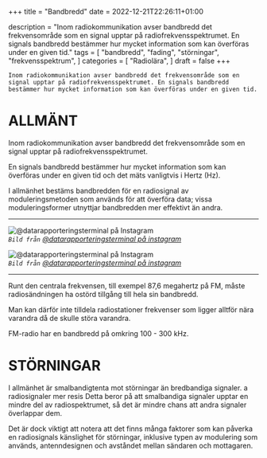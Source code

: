 +++
title = "Bandbredd"
date = 2022-12-21T22:26:11+01:00

description = "Inom radiokommunikation avser bandbredd det frekvensområde som en signal upptar på radiofrekvensspektrumet. En signals bandbredd bestämmer hur mycket information som kan överföras under en given tid."
tags = [
    "bandbredd",
    "fading",
    "störningar",
    "frekvensspektrum",
]
categories = [
    "Radiolära",
]
draft = false
+++

`Inom radiokommunikation avser bandbredd det frekvensområde som en signal upptar på radiofrekvensspektrumet. En signals bandbredd bestämmer hur mycket information som kan överföras under en given tid.`
<!--more-->
# ALLMÄNT  

Inom radiokommunikation avser bandbredd det frekvensområde som en signal upptar på radiofrekvensspektrumet. 

En signals bandbredd bestämmer hur mycket information som kan överföras under en given tid och det mäts vanligtvis i Hertz (Hz).

I allmänhet bestäms bandbredden för en radiosignal av moduleringsmetoden som används för att överföra data; vissa moduleringsformer utnyttjar bandbredden mer effektivt än andra.

--- 

![@datarapporteringsterminal på Instagram](/images/3.webp)  
*`Bild från` [@datarapporteringsterminal på instagram](instagram.com/datarapporteringsterminal)*
  
![@datarapporteringsterminal på Instagram](/images/4.webp)  
*`Bild från` [@datarapporteringsterminal på instagram](instagram.com/datarapporteringsterminal)*  

---
Runt den centrala frekvensen, till exempel 87,6 megahertz på FM, måste radiosändningen ha ostörd tillgång till hela sin bandbredd. 

Man kan därför inte tilldela radiostationer frekvenser som ligger alltför nära varandra då de skulle störa varandra.

FM-radio har en bandbredd på omkring 100 - 300 kHz.  

# STÖRNINGAR

I allmänhet är smalbandigtenta mot störningar än bredbandiga signaler. 
a radiosignaler mer resis
Detta beror på att smalbandiga signaler upptar en mindre del av radiospektrumet, så det är mindre chans att andra signaler överlappar dem. 

Det är dock viktigt att notera att det finns många faktorer som kan påverka en radiosignals känslighet för störningar, inklusive typen av modulering som används, antenndesignen och avståndet mellan sändaren och mottagaren.  



